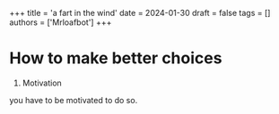 
+++
title = 'a fart in the wind'
date = 2024-01-30
draft = false
tags = []
authors = ['Mrloafbot']
+++

# How to make better choices

1. Motivation

you have to be motivated to do so. 
